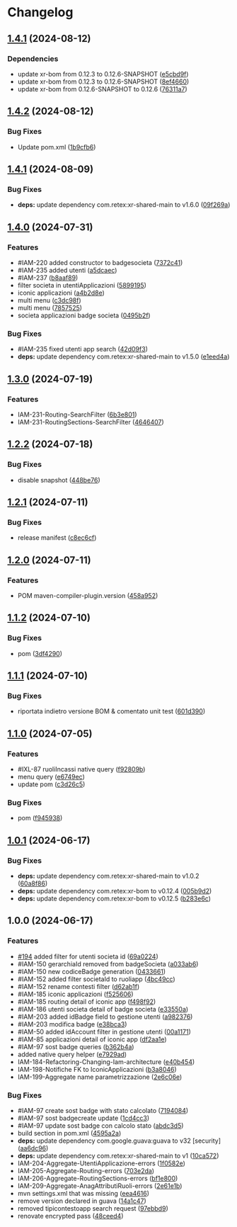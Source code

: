 # Changelog

## [1.4.1](https://github.com/nomed/xr.suite/compare/xr-iam-main-v1.4.0...xr-iam-main@v1.4.1) (2024-08-12)


### Dependencies

* update xr-bom from 0.12.3 to 0.12.6-SNAPSHOT ([e5cbd9f](https://github.com/nomed/xr.suite/commit/e5cbd9f40fc1b2dfb780aa45b889536bf1b0b6e3))
* update xr-bom from 0.12.3 to 0.12.6-SNAPSHOT ([8ef4660](https://github.com/nomed/xr.suite/commit/8ef466034f1eff4df4036bc32b66177abc097a39))
* update xr-bom from 0.12.6-SNAPSHOT to 0.12.6 ([76311a7](https://github.com/nomed/xr.suite/commit/76311a71afb577fc2ff65519ff395c7e7bb2164e))

## [1.4.2](https://github.com/weareretex/iconic.xr.iam-main-lib/compare/v1.4.1...v1.4.2) (2024-08-12)


### Bug Fixes

* Update pom.xml ([1b9cfb6](https://github.com/weareretex/iconic.xr.iam-main-lib/commit/1b9cfb656a8f81f9e4543c76bcc578149f367182))

## [1.4.1](https://github.com/weareretex/iconic.xr.iam-main-lib/compare/v1.4.0...v1.4.1) (2024-08-09)


### Bug Fixes

* **deps:** update dependency com.retex:xr-shared-main to v1.6.0 ([09f269a](https://github.com/weareretex/iconic.xr.iam-main-lib/commit/09f269af003dd19bb73b33060ca5b6e6657ef3a8))

## [1.4.0](https://github.com/weareretex/iconic.xr.iam-main-lib/compare/v1.3.0...v1.4.0) (2024-07-31)


### Features

* #IAM-220 added constructor to badgesocieta ([7372c41](https://github.com/weareretex/iconic.xr.iam-main-lib/commit/7372c415ab5dba328eb72c342d0d7fdbc9ca4774))
* #IAM-235 added utenti ([a5dcaec](https://github.com/weareretex/iconic.xr.iam-main-lib/commit/a5dcaec3cebab2df8586d6f40a2b337944a5691f))
* #IAM-237 ([b8aaf89](https://github.com/weareretex/iconic.xr.iam-main-lib/commit/b8aaf891c604dff453a48e5ff948c6f77b8f5d3c))
* filter societa in utentiApplicazioni ([5899195](https://github.com/weareretex/iconic.xr.iam-main-lib/commit/58991950f586bbe6ab3e40e12e0e61618f622ab1))
* iconic applicazioni ([a4b2d8e](https://github.com/weareretex/iconic.xr.iam-main-lib/commit/a4b2d8ee6412448bcfadf06f6b1705543c9896b0))
* multi menu ([c3dc98f](https://github.com/weareretex/iconic.xr.iam-main-lib/commit/c3dc98f96934f1397e655459e5b2a5097da0ab26))
* multi menu ([7857525](https://github.com/weareretex/iconic.xr.iam-main-lib/commit/7857525a055d12ba3509e059dc310b426a15787f))
* societa applicazioni badge societa ([0495b2f](https://github.com/weareretex/iconic.xr.iam-main-lib/commit/0495b2f254592c6790b24e7ed406d4e261e6e344))


### Bug Fixes

* #IAM-235 fixed utenti app search ([42d09f3](https://github.com/weareretex/iconic.xr.iam-main-lib/commit/42d09f38518e1dfd2d5890da32576bf2f7338efb))
* **deps:** update dependency com.retex:xr-shared-main to v1.5.0 ([e1eed4a](https://github.com/weareretex/iconic.xr.iam-main-lib/commit/e1eed4a67801e32920815dfe25b3fa4f791b26cb))

## [1.3.0](https://github.com/weareretex/iconic.xr.iam-main-lib/compare/v1.2.2...v1.3.0) (2024-07-19)


### Features

* IAM-231-Routing-SearchFilter ([6b3e801](https://github.com/weareretex/iconic.xr.iam-main-lib/commit/6b3e801ebd083224b0022b1320c31925154eed82))
* IAM-231-RoutingSections-SearchFilter ([4646407](https://github.com/weareretex/iconic.xr.iam-main-lib/commit/46464070e862adfa84d04f5821f70fd145b35587))

## [1.2.2](https://github.com/weareretex/iconic.xr.iam-main-lib/compare/v1.2.1...v1.2.2) (2024-07-18)


### Bug Fixes

* disable snapshot ([448be76](https://github.com/weareretex/iconic.xr.iam-main-lib/commit/448be76f17cc376b0ec9397be68d7d8db30333e3))

## [1.2.1](https://github.com/weareretex/iconic.xr.iam-main-lib/compare/v1.2.0...v1.2.1) (2024-07-11)


### Bug Fixes

* release manifest ([c8ec6cf](https://github.com/weareretex/iconic.xr.iam-main-lib/commit/c8ec6cfdcb9b24d8dc2f602c13908d9629354d5a))

## [1.2.0](https://github.com/weareretex/iconic.xr.iam-main-lib/compare/v1.1.2...v1.2.0) (2024-07-11)


### Features

* POM maven-compiler-plugin.version ([458a952](https://github.com/weareretex/iconic.xr.iam-main-lib/commit/458a9527ade21200c9df61eef7d7c2f9d106c8bf))

## [1.1.2](https://github.com/weareretex/iconic.xr.iam-main-lib/compare/v1.1.1...v1.1.2) (2024-07-10)


### Bug Fixes

* pom ([3df4290](https://github.com/weareretex/iconic.xr.iam-main-lib/commit/3df4290109ebce44902e448783de997d796c4125))

## [1.1.1](https://github.com/weareretex/iconic.xr.iam-main-lib/compare/v1.1.0...v1.1.1) (2024-07-10)


### Bug Fixes

* riportata indietro versione BOM & comentato unit test ([601d390](https://github.com/weareretex/iconic.xr.iam-main-lib/commit/601d390e1f022628d1c364f7267ec1a3582b177d))

## [1.1.0](https://github.com/weareretex/iconic.xr.iam-main-lib/compare/v1.0.1...v1.1.0) (2024-07-05)


### Features

* #IXL-87 ruoliIncassi native query ([f92809b](https://github.com/weareretex/iconic.xr.iam-main-lib/commit/f92809b31bf89fa2843681da21517af92cea1d73))
* menu query ([e6749ec](https://github.com/weareretex/iconic.xr.iam-main-lib/commit/e6749ecbe19e5d70a978cf87c0bad84577f418aa))
* update pom ([c3d26c5](https://github.com/weareretex/iconic.xr.iam-main-lib/commit/c3d26c56ee500956e7e8d318487b071781515844))


### Bug Fixes

* pom ([f945938](https://github.com/weareretex/iconic.xr.iam-main-lib/commit/f94593830bc4074c2296104337f1f45666935aa6))

## [1.0.1](https://github.com/weareretex/iconic.xr.iam-main-lib/compare/v1.0.0...v1.0.1) (2024-06-17)


### Bug Fixes

* **deps:** update dependency com.retex:xr-shared-main to v1.0.2 ([60a8f86](https://github.com/weareretex/iconic.xr.iam-main-lib/commit/60a8f86e62f46e5da863b3f68d61a12598721e51))
* **deps:** update dependency com.retex:xr-bom to v0.12.4 ([005b9d2](https://github.com/weareretex/iconic.xr.iam-main-lib/commit/005b9d25cf10fd22f25d997129670a843b907bbb))
* **deps:** update dependency com.retex:xr-bom to v0.12.5 ([b283e6c](https://github.com/weareretex/iconic.xr.iam-main-lib/commit/b283e6c91602c3e5aaf86fefcfb66e7c4a83e791))

## 1.0.0 (2024-06-17)


### Features

* [#194](https://github.com/weareretex/iconic.xr.iam-main-lib/issues/194) added filter for utenti societa id ([69a0224](https://github.com/weareretex/iconic.xr.iam-main-lib/commit/69a022407e025d43f04f6518ade77f5c3e08799c))
* #IAM-150 gerarchiaId removed from badgeSocieta ([a033ab6](https://github.com/weareretex/iconic.xr.iam-main-lib/commit/a033ab6dc53684d6f625ba7ee183c602c7723401))
* #IAM-150 new codiceBadge generation ([0433661](https://github.com/weareretex/iconic.xr.iam-main-lib/commit/0433661dd7122428cc3cd78894a611c8811115b7))
* #IAM-152 added filter societaId to ruoliapp ([4bc49cc](https://github.com/weareretex/iconic.xr.iam-main-lib/commit/4bc49cc4369b18b1428b2129fdb12218ba767b99))
* #IAM-152 rename contesti filter ([d62ab1f](https://github.com/weareretex/iconic.xr.iam-main-lib/commit/d62ab1fec536cca84260a46fc27acbc7eb831645))
* #IAM-185 iconic applicazioni ([f525606](https://github.com/weareretex/iconic.xr.iam-main-lib/commit/f525606e4ff2e625b5b531ed7e4366a604179cba))
* #IAM-185 routing detail of iconic app ([f498f92](https://github.com/weareretex/iconic.xr.iam-main-lib/commit/f498f924f6aaba78969fe3b6c64f5c6ce0f4d33d))
* #IAM-186 utenti societa detail of badge societa ([e33550a](https://github.com/weareretex/iconic.xr.iam-main-lib/commit/e33550a84756ad67d2c85476f4698b29b7070a12))
* #IAM-203 added idBadge field to gestione utenti ([a982376](https://github.com/weareretex/iconic.xr.iam-main-lib/commit/a982376591d875d8c6338b4972e91aba4488c8b7))
* #IAM-203 modifica badge ([e38bca3](https://github.com/weareretex/iconic.xr.iam-main-lib/commit/e38bca3669f2469187c67996b6a8d832d15b0e7a))
* #IAM-50 added idAccount filter in gestione utenti ([00a1171](https://github.com/weareretex/iconic.xr.iam-main-lib/commit/00a117189af015404686f2c47c407bb44e2ecae3))
* #IAM-85 applicazioni detail of iconic app ([df2aa1e](https://github.com/weareretex/iconic.xr.iam-main-lib/commit/df2aa1e2d484cdb918ac6b8857db5c519df828de))
* #IAM-97 sost badge queries ([b362b4a](https://github.com/weareretex/iconic.xr.iam-main-lib/commit/b362b4a9fbe852c9d9e42d32705d87ef698881b1))
* added native query helper ([e7929ad](https://github.com/weareretex/iconic.xr.iam-main-lib/commit/e7929add289d093b5c12f80423f2fccf61ce8c44))
* IAM-184-Refactoring-Changing-Iam-architecture ([e40b454](https://github.com/weareretex/iconic.xr.iam-main-lib/commit/e40b4549047637850ec854ac38299cc11fcd118e))
* IAM-198-Notifiche FK to IconicApplicazioni ([b3a8046](https://github.com/weareretex/iconic.xr.iam-main-lib/commit/b3a8046cc6c47305a3f07a5bac700f39c8268c3b))
* IAM-199-Aggregate name parametrizzazione ([2e6c06e](https://github.com/weareretex/iconic.xr.iam-main-lib/commit/2e6c06e763e1ff85f3a2786b6d049bb9f8bdaf0b))


### Bug Fixes

* #IAM-97 create sost badge with stato calcolato ([7194084](https://github.com/weareretex/iconic.xr.iam-main-lib/commit/71940848f02f0ff73ebde6c4a7775ff7d9ec9009))
* #IAM-97 sost badgecreate update ([1cd4cc3](https://github.com/weareretex/iconic.xr.iam-main-lib/commit/1cd4cc33260cd60c10128aeff1f267b0486b0a91))
* #IAM-97 update sost badge con calcolo stato ([abdc3d5](https://github.com/weareretex/iconic.xr.iam-main-lib/commit/abdc3d542c4c2a10cf89ae67c84efae9cad9e54e))
* build section in pom.xml ([4595a2a](https://github.com/weareretex/iconic.xr.iam-main-lib/commit/4595a2a167fba44ddfebe087e293c50f5234b8e4))
* **deps:** update dependency com.google.guava:guava to v32 [security] ([aa6dc96](https://github.com/weareretex/iconic.xr.iam-main-lib/commit/aa6dc9696f3333d0813367ce3b6c299185064560))
* **deps:** update dependency com.retex:xr-shared-main to v1 ([10ca572](https://github.com/weareretex/iconic.xr.iam-main-lib/commit/10ca57286321d5e2b5017e1a133d50e464173a2a))
* IAM-204-Aggregate-UtentiApplicazione-errors ([1f0582e](https://github.com/weareretex/iconic.xr.iam-main-lib/commit/1f0582e4c04ad42b6fe953265cac4c4882e642ef))
* IAM-205-Aggregate-Routing-errors ([703e2da](https://github.com/weareretex/iconic.xr.iam-main-lib/commit/703e2da190cbf901adb13a1c838437606aa1b90c))
* IAM-206-Aggregate-RoutingSections-errors ([bf1e800](https://github.com/weareretex/iconic.xr.iam-main-lib/commit/bf1e800b7726769bdf1e5e8375946b4ff0df8b6c))
* IAM-209-Aggregate-AnagAttributiRuoli-errors ([2e61e1b](https://github.com/weareretex/iconic.xr.iam-main-lib/commit/2e61e1b25bfb332fe1fee5c2d36b2cbdb41bd829))
* mvn settings.xml that was missing ([eea4616](https://github.com/weareretex/iconic.xr.iam-main-lib/commit/eea4616a5fa2ca8e91c4b776f8ecc00d6d7d128b))
* remove version declared in guava ([14a1c47](https://github.com/weareretex/iconic.xr.iam-main-lib/commit/14a1c475ce3e619ee3ba0f5830c0ca04463492e9))
* removed tipicontestoapp search request ([97ebbd9](https://github.com/weareretex/iconic.xr.iam-main-lib/commit/97ebbd9550e3b88b6c562ecd48be792791c1062c))
* renovate encrypted pass ([48ceed4](https://github.com/weareretex/iconic.xr.iam-main-lib/commit/48ceed4a35df731802996c9e04127c7cb1a114df))
